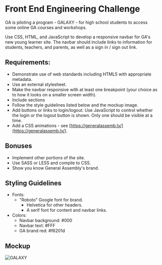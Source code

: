 # Front End Engineering Challenge

GA is piloting a program - GALAXY - for high school students to access some online GA courses and workshops.

Use CSS, HTML, and JavaScript to develop a responsive navbar for GA's new young learner site. The navbar should include links to information for students, teachers, and parents, as well as a sign in / sign out link.

## Requirements:

- Demonstrate use of web standards including HTML5 with appropriate metadata.  
- Use an external stylesheet.   
- Make the navbar responsive with at least one breakpoint (your choice as to how it looks on a smaller screen width).   
- Include sections
- Follow the style guidelines listed below and the mockup image.  
- Add buttons or links to login/logout.  Use JavaScript to control whether the login or the logout button is shown. Only one should be visible at a time.  
- Add a CSS animations - see [https://generalassemb.ly/](https://generalassemb.ly/).

## Bonuses

- Implement other portions of the site.
- Use SASS or LESS and compile to CSS.   
- Show you know General Assembly's brand.

## Styling Guidelines

- Fonts:
   - "Roboto" Google font for brand.
	 - Helvetica for other headers.
	 - A serif font for content and navbar links.
- Colors:   
	- Navbar background: #000    
	- Navbar text: #FFF
	- GA brand red: #f6201d

## Mockup

![GALAXY](https://cloud.githubusercontent.com/assets/3254910/19701812/dcf5e748-9ab1-11e6-8fc4-6a8f6b973cfb.png)
